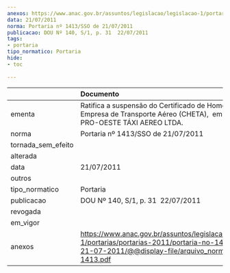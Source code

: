 ```yaml
---
anexos: https://www.anac.gov.br/assuntos/legislacao/legislacao-1/portarias/portarias-2011/portaria-no-1413-sso-de-21-07-2011/@@display-file/arquivo_norma/PA2011-1413.pdf
data: 21/07/2011
norma: Portaria nº 1413/SSO de 21/07/2011
publicacao: DOU Nº 140, S/1, p. 31  22/07/2011
tags:
- portaria
tipo_normatico: Portaria
hide: 
- toc 
 
---
```


|                    | Documento                                                                                                                                                         |
|:-------------------|:------------------------------------------------------------------------------------------------------------------------------------------------------------------|
| ementa             | Ratifica a suspensão do Certificado de Homologação de Empresa de Transporte Aéreo (CHETA),  em favor de PRO-OESTE TÁXI AEREO LTDA.                                |
| norma              | Portaria nº 1413/SSO de 21/07/2011                                                                                                                                |
| tornada_sem_efeito |                                                                                                                                                                   |
| alterada           |                                                                                                                                                                   |
| data               | 21/07/2011                                                                                                                                                        |
| outros             |                                                                                                                                                                   |
| tipo_normatico     | Portaria                                                                                                                                                          |
| publicacao         | DOU Nº 140, S/1, p. 31  22/07/2011                                                                                                                                |
| revogada           |                                                                                                                                                                   |
| em_vigor           |                                                                                                                                                                   |
| anexos             | https://www.anac.gov.br/assuntos/legislacao/legislacao-1/portarias/portarias-2011/portaria-no-1413-sso-de-21-07-2011/@@display-file/arquivo_norma/PA2011-1413.pdf |